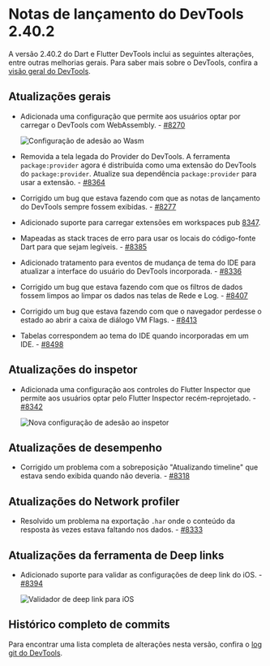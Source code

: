 # Notas de lançamento do DevTools 2.40.2

A versão 2.40.2 do Dart e Flutter DevTools
inclui as seguintes alterações, entre outras melhorias gerais.
Para saber mais sobre o DevTools, confira a
[visão geral do DevTools](/tools/devtools/overview).

## Atualizações gerais

* Adicionada uma configuração que permite aos usuários optar por carregar o
  DevTools com WebAssembly. - [#8270](https://github.com/flutter/devtools/pull/8270)

  ![Configuração de adesão ao Wasm](/tools/devtools/release-notes/images-2.40.2/wasm_setting.png "Configuração do DevTools para aderir ao wasm.")

* Removida a tela legada do Provider do DevTools.
  A ferramenta `package:provider` agora é distribuída como uma
  extensão do DevTools do `package:provider`.
  Atualize sua dependência `package:provider` para
  usar a extensão. - [#8364](https://github.com/flutter/devtools/pull/8364)

* Corrigido um bug que estava fazendo com que as notas de lançamento do
  DevTools sempre fossem exibidas. - [#8277](https://github.com/flutter/devtools/pull/8277)

* Adicionado suporte para carregar extensões em workspaces pub
  [8347](https://github.com/flutter/devtools/pull/8347).

* Mapeadas as stack traces de erro para usar os locais do código-fonte Dart
  para que sejam legíveis. - [#8385](https://github.com/flutter/devtools/pull/8385)

* Adicionado tratamento para eventos de mudança de tema do IDE para
  atualizar a interface do usuário do DevTools incorporada. -
  [#8336](https://github.com/flutter/devtools/pull/8336)

* Corrigido um bug que estava fazendo com que os filtros de dados fossem
  limpos ao limpar os dados nas telas de Rede e Log. -
  [#8407](https://github.com/flutter/devtools/pull/8407)

* Corrigido um bug que estava fazendo com que o navegador perdesse o
  estado ao abrir a caixa de diálogo VM Flags. -
  [#8413](https://github.com/flutter/devtools/pull/8413)

* Tabelas correspondem ao tema do IDE quando incorporadas em um IDE. -
  [#8498](https://github.com/flutter/devtools/pull/8498)

## Atualizações do inspetor

- Adicionada uma configuração aos controles do Flutter Inspector que
  permite aos usuários optar pelo Flutter Inspector recém-reprojetado. -
  [#8342](https://github.com/flutter/devtools/pull/8342)

  ![Nova configuração de adesão ao inspetor](/tools/devtools/release-notes/images-2.40.2/new_inspector.png "Configuração do DevTools para aderir ao novo Flutter Inspector.")

## Atualizações de desempenho

* Corrigido um problema com a sobreposição "Atualizando timeline" que
  estava sendo exibida quando não deveria. -
  [#8318](https://github.com/flutter/devtools/pull/8318)

## Atualizações do Network profiler

* Resolvido um problema na exportação `.har` onde o
  conteúdo da resposta às vezes estava faltando nos dados. -
  [#8333](https://github.com/flutter/devtools/pull/8333)

## Atualizações da ferramenta de Deep links

- Adicionado suporte para validar as configurações de deep link do iOS. -
  [#8394](https://github.com/flutter/devtools/pull/8394)

  ![Validador de deep link para iOS](/tools/devtools/release-notes/images-2.40.2/deep_link_ios.png "Página do validador de deep link do DevTools")

## Histórico completo de commits

Para encontrar uma lista completa de alterações nesta versão, confira o
[log git do DevTools](https://github.com/flutter/devtools/tree/v2.40.2).
